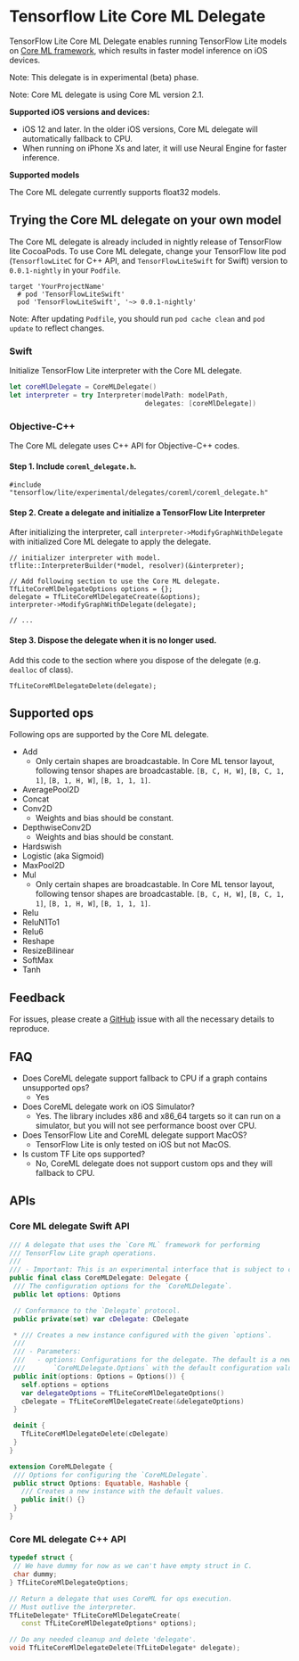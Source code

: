 # Tensorflow Lite Core ML Delegate

TensorFlow Lite Core ML Delegate enables running TensorFlow Lite models on
[Core ML framework](https://developer.apple.com/documentation/coreml), which
results in faster model inference on iOS devices.

Note: This delegate is in experimental (beta) phase.

Note: Core ML delegate is using Core ML version 2.1.

**Supported iOS versions and devices:**

- iOS 12 and later. In the older iOS versions, Core ML delegate will
  automatically fallback to CPU.
- When running on iPhone Xs and later, it will use Neural Engine for faster
  inference.

**Supported models**

The Core ML delegate currently supports float32 models.

## Trying the Core ML delegate on your own model

The Core ML delegate is already included in nightly release of TensorFlow lite
CocoaPods. To use Core ML delegate, change your TensorFlow lite pod
(`TensorflowLiteC` for C++ API, and `TensorFlowLiteSwift` for Swift) version to
`0.0.1-nightly` in your `Podfile`.

```
target 'YourProjectName'
  # pod 'TensorFlowLiteSwift'
  pod 'TensorFlowLiteSwift', '~> 0.0.1-nightly'
```

Note: After updating `Podfile`, you should run `pod cache clean` and
`pod update` to reflect changes.

### Swift

Initialize TensorFlow Lite interpreter with the Core ML delegate.

```swift
let coreMlDelegate = CoreMLDelegate()
let interpreter = try Interpreter(modelPath: modelPath,
                                  delegates: [coreMlDelegate])
```

### Objective-C++

The Core ML delegate uses C++ API for Objective-C++ codes.

#### Step 1. Include `coreml_delegate.h`.

```objectivec++
#include "tensorflow/lite/experimental/delegates/coreml/coreml_delegate.h"
```

#### Step 2. Create a delegate and initialize a TensorFlow Lite Interpreter

After initializing the interpreter, call `interpreter->ModifyGraphWithDelegate`
with initialized Core ML delegate to apply the delegate.

```objectivec++
// initializer interpreter with model.
tflite::InterpreterBuilder(*model, resolver)(&interpreter);

// Add following section to use the Core ML delegate.
TfLiteCoreMlDelegateOptions options = {};
delegate = TfLiteCoreMlDelegateCreate(&options);
interpreter->ModifyGraphWithDelegate(delegate);

// ...
```

#### Step 3. Dispose the delegate when it is no longer used.

Add this code to the section where you dispose of the delegate (e.g. `dealloc`
of class).

```objectivec++
TfLiteCoreMlDelegateDelete(delegate);
```

## Supported ops

Following ops are supported by the Core ML delegate.

- Add
  - Only certain shapes are broadcastable. In Core ML tensor layout, following
    tensor shapes are broadcastable. `[B, C, H, W]`, `[B, C, 1, 1]`,
    `[B, 1, H, W]`, `[B, 1, 1, 1]`.
- AveragePool2D
- Concat
- Conv2D
  - Weights and bias should be constant.
- DepthwiseConv2D
  - Weights and bias should be constant.
- Hardswish
- Logistic (aka Sigmoid)
- MaxPool2D
- Mul
  - Only certain shapes are broadcastable. In Core ML tensor layout, following
    tensor shapes are broadcastable. `[B, C, H, W]`, `[B, C, 1, 1]`,
    `[B, 1, H, W]`, `[B, 1, 1, 1]`.
- Relu
- ReluN1To1
- Relu6
- Reshape
- ResizeBilinear
- SoftMax
- Tanh

## Feedback

For issues, please create a
[GitHub](https://github.com/tensorflow/tensorflow/issues/new?template=50-other-issues.md)
issue with all the necessary details to reproduce.

## FAQ

- Does CoreML delegate support fallback to CPU if a graph contains unsupported
  ops?
  - Yes
- Does CoreML delegate work on iOS Simulator?
  - Yes. The library includes x86 and x86_64 targets so it can run on a
    simulator, but you will not see performance boost over CPU.
- Does TensorFlow Lite and CoreML delegate support MacOS?
  - TensorFlow Lite is only tested on iOS but not MacOS.
- Is custom TF Lite ops supported?
  - No, CoreML delegate does not support custom ops and they will fallback to
    CPU.

## APIs

### Core ML delegate Swift API

```swift
/// A delegate that uses the `Core ML` framework for performing
/// TensorFlow Lite graph operations.
///
/// - Important: This is an experimental interface that is subject to change.
public final class CoreMLDelegate: Delegate {
 /// The configuration options for the `CoreMLDelegate`.
 public let options: Options

 // Conformance to the `Delegate` protocol.
 public private(set) var cDelegate: CDelegate

 * /// Creates a new instance configured with the given `options`.
 ///
 /// - Parameters:
 ///   - options: Configurations for the delegate. The default is a new instance of
 ///       `CoreMLDelegate.Options` with the default configuration values.
 public init(options: Options = Options()) {
   self.options = options
   var delegateOptions = TfLiteCoreMlDelegateOptions()
   cDelegate = TfLiteCoreMlDelegateCreate(&delegateOptions)
 }

 deinit {
   TfLiteCoreMlDelegateDelete(cDelegate)
 }
}

extension CoreMLDelegate {
 /// Options for configuring the `CoreMLDelegate`.
 public struct Options: Equatable, Hashable {
   /// Creates a new instance with the default values.
   public init() {}
 }
}
```

### Core ML delegate C++ API

```c++
typedef struct {
 // We have dummy for now as we can't have empty struct in C.
 char dummy;
} TfLiteCoreMlDelegateOptions;

// Return a delegate that uses CoreML for ops execution.
// Must outlive the interpreter.
TfLiteDelegate* TfLiteCoreMlDelegateCreate(
   const TfLiteCoreMlDelegateOptions* options);

// Do any needed cleanup and delete 'delegate'.
void TfLiteCoreMlDelegateDelete(TfLiteDelegate* delegate);
```
